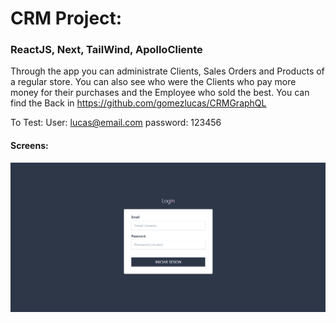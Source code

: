 # CRM Project: 
### ReactJS, Next, TailWind, ApolloCliente


Through the app you can administrate Clients, Sales Orders and Products of a regular store. You can also see who were the Clients who pay more money for their purchases and the Employee who sold the best.
You can find the Back in https://github.com/gomezlucas/CRMGraphQL


To Test: 
User: lucas@email.com
password: 123456


#### Screens:

![Login](./public/readmeImg/login.png "Login") 
